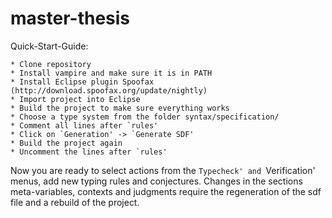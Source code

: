master-thesis
=============

Quick-Start-Guide:

    * Clone repository
    * Install vampire and make sure it is in PATH
    * Install Eclipse plugin Spoofax (http://download.spoofax.org/update/nightly)
    * Import project into Eclipse
    * Build the project to make sure everything works
    * Choose a type system from the folder syntax/specification/
    * Comment all lines after `rules'
    * Click on `Generation' -> `Generate SDF'
    * Build the project again
    * Uncomment the lines after `rules'

Now you are ready to select actions from the `Typecheck' and
`Verification' menus, add new typing rules and conjectures. Changes in
the sections meta-variables, contexts and judgments require the
regeneration of the sdf file and a rebuild of the project.